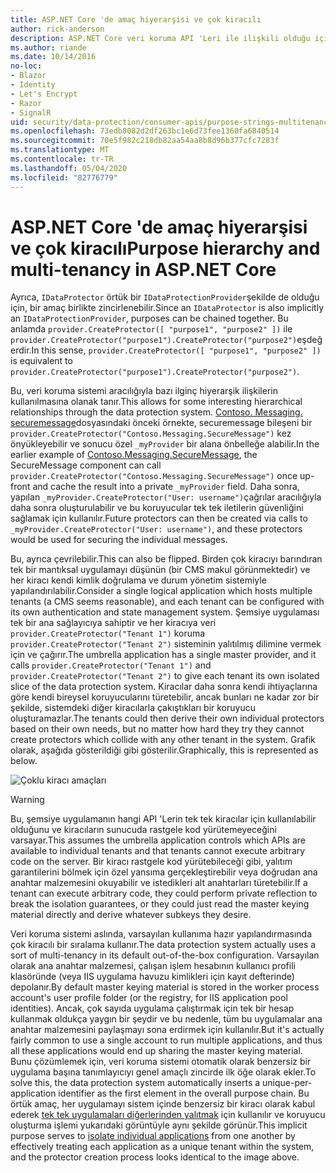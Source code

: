 ```yaml
---
title: ASP.NET Core 'de amaç hiyerarşisi ve çok kiracılı
author: rick-anderson
description: ASP.NET Core veri koruma API 'Leri ile ilişkili olduğu için amaç dize hiyerarşisi ve çok kiracılı olma hakkında bilgi edinin.
ms.author: riande
ms.date: 10/14/2016
no-loc:
- Blazor
- Identity
- Let's Encrypt
- Razor
- SignalR
uid: security/data-protection/consumer-apis/purpose-strings-multitenancy
ms.openlocfilehash: 73edb8082d2df263bc1e6d73fee1360fa6840514
ms.sourcegitcommit: 70e5f982c218db82aa54aa8b8d96b377cfc7283f
ms.translationtype: MT
ms.contentlocale: tr-TR
ms.lasthandoff: 05/04/2020
ms.locfileid: "82776779"
---
```

# <a name="purpose-hierarchy-and-multi-tenancy-in-aspnet-core"></a><span data-ttu-id="0fe1a-103">ASP.NET Core 'de amaç hiyerarşisi ve çok kiracılı</span><span class="sxs-lookup"><span data-stu-id="0fe1a-103">Purpose hierarchy and multi-tenancy in ASP.NET Core</span></span>

<span data-ttu-id="0fe1a-104">Ayrıca, `IDataProtector` örtük bir `IDataProtectionProvider`şekilde de olduğu için, bir amaç birlikte zincirlenebilir.</span><span class="sxs-lookup"><span data-stu-id="0fe1a-104">Since an `IDataProtector` is also implicitly an `IDataProtectionProvider`, purposes can be chained together.</span></span> <span data-ttu-id="0fe1a-105">Bu anlamda `provider.CreateProtector([ "purpose1", "purpose2" ])` ile `provider.CreateProtector("purpose1").CreateProtector("purpose2")`eşdeğerdir.</span><span class="sxs-lookup"><span data-stu-id="0fe1a-105">In this sense, `provider.CreateProtector([ "purpose1", "purpose2" ])` is equivalent to `provider.CreateProtector("purpose1").CreateProtector("purpose2")`.</span></span>

<span data-ttu-id="0fe1a-106">Bu, veri koruma sistemi aracılığıyla bazı ilginç hiyerarşik ilişkilerin kullanılmasına olanak tanır.</span><span class="sxs-lookup"><span data-stu-id="0fe1a-106">This allows for some interesting hierarchical relationships through the data protection system.</span></span> <span data-ttu-id="0fe1a-107">[Contoso. Messaging. securemessage](xref:security/data-protection/consumer-apis/purpose-strings#data-protection-contoso-purpose)dosyasındaki önceki örnekte, securemessage bileşeni bir `provider.CreateProtector("Contoso.Messaging.SecureMessage")` kez önyükleyebilir ve sonucu özel `_myProvider` bir alana önbelleğe alabilir.</span><span class="sxs-lookup"><span data-stu-id="0fe1a-107">In the earlier example of [Contoso.Messaging.SecureMessage](xref:security/data-protection/consumer-apis/purpose-strings#data-protection-contoso-purpose), the SecureMessage component can call `provider.CreateProtector("Contoso.Messaging.SecureMessage")` once up-front and cache the result into a private `_myProvider` field.</span></span> <span data-ttu-id="0fe1a-108">Daha sonra, yapılan `_myProvider.CreateProtector("User: username")`çağrılar aracılığıyla daha sonra oluşturulabilir ve bu koruyucular tek tek iletilerin güvenliğini sağlamak için kullanılır.</span><span class="sxs-lookup"><span data-stu-id="0fe1a-108">Future protectors can then be created via calls to `_myProvider.CreateProtector("User: username")`, and these protectors would be used for securing the individual messages.</span></span>

<span data-ttu-id="0fe1a-109">Bu, ayrıca çevrilebilir.</span><span class="sxs-lookup"><span data-stu-id="0fe1a-109">This can also be flipped.</span></span> <span data-ttu-id="0fe1a-110">Birden çok kiracıyı barındıran tek bir mantıksal uygulamayı düşünün (bir CMS makul görünmektedir) ve her kiracı kendi kimlik doğrulama ve durum yönetim sistemiyle yapılandırılabilir.</span><span class="sxs-lookup"><span data-stu-id="0fe1a-110">Consider a single logical application which hosts multiple tenants (a CMS seems reasonable), and each tenant can be configured with its own authentication and state management system.</span></span> <span data-ttu-id="0fe1a-111">Şemsiye uygulaması tek bir ana sağlayıcıya sahiptir ve her kiracıya veri `provider.CreateProtector("Tenant 1")` koruma `provider.CreateProtector("Tenant 2")` sisteminin yalıtılmış dilimine vermek için ve çağırır.</span><span class="sxs-lookup"><span data-stu-id="0fe1a-111">The umbrella application has a single master provider, and it calls `provider.CreateProtector("Tenant 1")` and `provider.CreateProtector("Tenant 2")` to give each tenant its own isolated slice of the data protection system.</span></span> <span data-ttu-id="0fe1a-112">Kiracılar daha sonra kendi ihtiyaçlarına göre kendi bireysel koruyucularını türetebilir, ancak bunları ne kadar zor bir şekilde, sistemdeki diğer kiracılarla çakıştıkları bir koruyucu oluşturamazlar.</span><span class="sxs-lookup"><span data-stu-id="0fe1a-112">The tenants could then derive their own individual protectors based on their own needs, but no matter how hard they try they cannot create protectors which collide with any other tenant in the system.</span></span> <span data-ttu-id="0fe1a-113">Grafik olarak, aşağıda gösterildiği gibi gösterilir.</span><span class="sxs-lookup"><span data-stu-id="0fe1a-113">Graphically, this is represented as below.</span></span>

![Çoklu kiracı amaçları](purpose-strings-multitenancy/_static/purposes-multi-tenancy.png)

>[!WARNING]
> <span data-ttu-id="0fe1a-115">Bu, şemsiye uygulamanın hangi API 'Lerin tek tek kiracılar için kullanılabilir olduğunu ve kiracıların sunucuda rastgele kod yürütemeyeceğini varsayar.</span><span class="sxs-lookup"><span data-stu-id="0fe1a-115">This assumes the umbrella application controls which APIs are available to individual tenants and that tenants cannot execute arbitrary code on the server.</span></span> <span data-ttu-id="0fe1a-116">Bir kiracı rastgele kod yürütebileceği gibi, yalıtım garantilerini bölmek için özel yansıma gerçekleştirebilir veya doğrudan ana anahtar malzemesini okuyabilir ve istedikleri alt anahtarları türetebilir.</span><span class="sxs-lookup"><span data-stu-id="0fe1a-116">If a tenant can execute arbitrary code, they could perform private reflection to break the isolation guarantees, or they could just read the master keying material directly and derive whatever subkeys they desire.</span></span>

<span data-ttu-id="0fe1a-117">Veri koruma sistemi aslında, varsayılan kullanıma hazır yapılandırmasında çok kiracılı bir sıralama kullanır.</span><span class="sxs-lookup"><span data-stu-id="0fe1a-117">The data protection system actually uses a sort of multi-tenancy in its default out-of-the-box configuration.</span></span> <span data-ttu-id="0fe1a-118">Varsayılan olarak ana anahtar malzemesi, çalışan işlem hesabının kullanıcı profili klasöründe (veya IIS uygulama havuzu kimlikleri için kayıt defterinde) depolanır.</span><span class="sxs-lookup"><span data-stu-id="0fe1a-118">By default master keying material is stored in the worker process account's user profile folder (or the registry, for IIS application pool identities).</span></span> <span data-ttu-id="0fe1a-119">Ancak, çok sayıda uygulama çalıştırmak için tek bir hesap kullanmak oldukça yaygın bir şeydir ve bu nedenle, tüm bu uygulamalar ana anahtar malzemesini paylaşmayı sona erdirmek için kullanılır.</span><span class="sxs-lookup"><span data-stu-id="0fe1a-119">But it's actually fairly common to use a single account to run multiple applications, and thus all these applications would end up sharing the master keying material.</span></span> <span data-ttu-id="0fe1a-120">Bunu çözümlemek için, veri koruma sistemi otomatik olarak benzersiz bir uygulama başına tanımlayıcıyı genel amaçlı zincirde ilk öğe olarak ekler.</span><span class="sxs-lookup"><span data-stu-id="0fe1a-120">To solve this, the data protection system automatically inserts a unique-per-application identifier as the first element in the overall purpose chain.</span></span> <span data-ttu-id="0fe1a-121">Bu örtük amaç, her uygulamayı sistem içinde benzersiz bir kiracı olarak kabul ederek [tek tek uygulamaları diğerlerinden yalıtmak](xref:security/data-protection/configuration/overview#per-application-isolation) için kullanılır ve koruyucu oluşturma işlemi yukarıdaki görüntüyle aynı şekilde görünür.</span><span class="sxs-lookup"><span data-stu-id="0fe1a-121">This implicit purpose serves to [isolate individual applications](xref:security/data-protection/configuration/overview#per-application-isolation) from one another by effectively treating each application as a unique tenant within the system, and the protector creation process looks identical to the image above.</span></span>
